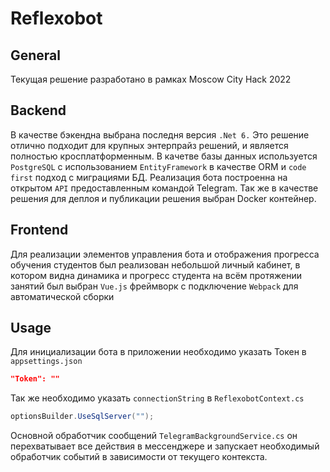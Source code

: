 # Reflexobot

## General

Текущая решение разработано в рамках Moscow City Hack 2022

## Backend

В качестве бэкендна выбрана последня версия `.Net 6.` Это решение отлично подходит для крупных энтерпрайз решений, и является полностью кросплатформенным. В качетве базы данных используется `PostgreSQL` с использованием `EntityFramework` в качестве ORM и `code first` подход с миграциями БД. Реализация бота построенна на открытом `API` предоставленным командой Telegram. Так же в качестве решения для деплоя и публикации решения выбран Docker контейнер. 

## Frontend

Для реализации элементов управления бота и отображения прогресса обучения студентов был реализован небольшой личный кабинет, в котором видна динамика и прогресс студента на всём протяжении занятий был выбран `Vue.js` фреймворк с подключение `Webpack` для автоматической сборки 

## Usage

Для инициализации бота в приложении необходимо указать Токен в `appsettings.json`
```json
"Token": ""
```
Так же необходимо указать `connectionString` в `ReflexobotContext.cs`
```c#
optionsBuilder.UseSqlServer("");
```

Основной обработчик сообщений `TelegramBackgroundService.cs` он перехватывает все действия в мессенджере и запускает необходимый обработчик событий в зависимости от текущего контекста.